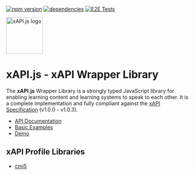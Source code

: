 [![npm version](https://img.shields.io/npm/v/@xapi/xapi.svg)](https://www.npmjs.com/package/@xapi/xapi) [![dependencies](https://david-dm.org/xapijs/xapi.svg)](https://david-dm.org/xapijs/xapi)
[![E2E Tests](https://github.com/xapijs/xapi/workflows/E2E%20Tests/badge.svg)](https://github.com/xapijs/xapi/actions/workflows/test-push-to-master.yml)

[<img width="100" src="https://avatars3.githubusercontent.com/u/65084607?s=200&v=4" alt="xAPI.js logo">](https://www.xapijs.dev)

# xAPI.js - xAPI Wrapper Library

The **xAPI.js** Wrapper Library is a strongly typed JavaScript library for enabling learning content and learning systems to speak to each other. It is a complete implementation and fully compliant against the [xAPI Specification](https://github.com/adlnet/xAPI-Spec) (v1.0.0 - v1.0.3).

- [API Documentation](https://www.xapijs.dev/xapi-wrapper-library)
- [Basic Examples](https://github.com/xapijs/xapi/tree/master/example)
- [Demo](https://github.com/xapijs/xapi-demo)

## xAPI Profile Libraries

- [cmi5](https://github.com/xapijs/cmi5)
